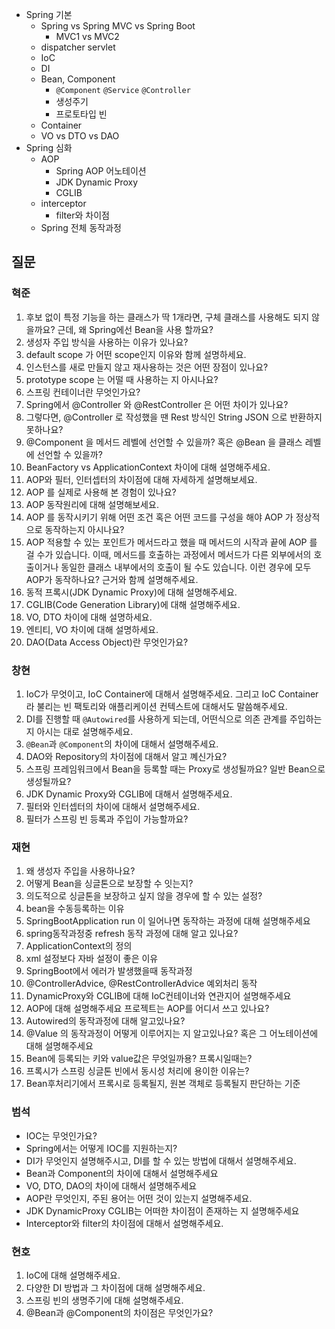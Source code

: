 - Spring 기본
   - Spring vs Spring MVC vs Spring Boot
      - MVC1 vs MVC2
   - dispatcher servlet
   - IoC
   - DI
   - Bean, Component
      - `@Component` `@Service` `@Controller`
      - 생성주기
      - 프로토타입 빈
   - Container
   - VO vs DTO vs DAO
- Spring 심화
   - AOP
      - Spring AOP 어노테이션
      - JDK Dynamic Proxy
      - CGLIB
   - interceptor 
      - filter와 차이점
   - Spring 전체 동작과정

## 질문
### 혁준
1. 후보 없이 특정 기능을 하는 클래스가 딱 1개라면, 구체 클래스를 사용해도 되지 않을까요? 근데, 왜 Spring에선 Bean을 사용 할까요?
2. 생성자 주입 방식을 사용하는 이유가 있나요?
3. default scope 가 어떤 scope인지 이유와 함께 설명하세요.
4. 인스턴스를 새로 만들지 않고 재사용하는 것은 어떤 장점이 있나요?
5. prototype scope 는 어떨 때 사용하는 지 아시나요?
6. 스프링 컨테이너란 무엇인가요?
7. Spring에서 @Controller 와 @RestController 은 어떤 차이가 있나요?
8. 그렇다면, @Controller 로 작성했을 땐 Rest 방식인 String JSON 으로 반환하지 못하나요?
9. @Component 을 메서드 레벨에 선언할 수 있을까? 혹은 @Bean 을 클래스 레벨에 선언할 수 있을까?
10. BeanFactory vs ApplicationContext 차이에 대해 설명해주세요.
11. AOP와 필터, 인터셉터의 차이점에 대해 자세하게 설명해보세요.
12. AOP 를 실제로 사용해 본 경험이 있나요?
13. AOP 동작원리에 대해 설명해보세요.
14. AOP 를 동작시키기 위해 어떤 조건 혹은 어떤 코드를 구성을 해야 AOP 가 정상적으로 동작하는지 아시나요?
15. AOP 적용할 수 있는 포인트가 메서드라고 했을 때 메서드의 시작과 끝에 AOP 를 걸 수가 있습니다. 이때, 메서드를 호출하는 과정에서 메서드가 다른 외부에서의 호출이거나 동일한 클래스 내부에서의 호출이 될 수도 있습니다. 이런 경우에 모두 AOP가 동작하나요? 근거와 함께 설명해주세요.
16. 동적 프록시(JDK Dynamic Proxy)에 대해 설명해주세요.
17. CGLIB(Code Generation Library)에 대해 설명해주세요.
18. VO, DTO 차이에 대해 설명하세요.
19. 엔티티, VO 차이에 대해 설명하세요.
20. DAO(Data Access Object)란 무엇인가요?


### 창현
1. IoC가 무엇이고, IoC Container에 대해서 설명해주세요. 그리고 IoC Container라 불리는 빈 팩토리와 애플리케이션 컨텍스트에 대해서도 말씀해주세요.
2. DI를 진행할 때 `@Autowired`를 사용하게 되는데, 어떤식으로 의존 관계를 주입하는지 아시는 대로 설명해주세요.
3. `@Bean`과 `@Component`의 차이에 대해서 설명해주세요.
4. DAO와 Repository의 차이점에 대해서 알고 꼐신가요?
5. 스프링 프레임워크에서 Bean을 등록할 때는 Proxy로 생성될까요? 일반 Bean으로 생성될까요?
6. JDK Dynamic Proxy와 CGLIB에 대해서 설명해주세요.
7. 필터와 인터셉터의 차이에 대해서 설명해주세요.
8. 필터가 스프링 빈 등록과 주입이 가능할까요?

### 재현
1. 왜 생성자 주입을 사용하나요?
2. 어떻게 Bean을 싱글톤으로 보장할 수 잇는지?
3. 의도적으로 싱글톤을 보장하고 싶지 않을 경우에 할 수 있는 설정?
4. bean을 수동등록하는 이유
5. SpringBootApplication run 이 일어나면 동작하는 과정에 대해 설명해주세요
6. spring동작과정중 refresh 동작 과정에 대해 알고 있나요?
7. ApplicationContext의 정의
8. xml 설정보다 자바 설정이 좋은 이유
9. SpringBoot에서 에러가 발생했을때 동작과정
10. @ControllerAdvice, @RestControllerAdvice 예외처리 동작
11. DynamicProxy와 CGLIB에 대해 IoC컨테이너와 연관지어 설명해주세요
12. AOP에 대해 설명해주세요 프로젝트는 AOP를 어디서 쓰고 있나요? 
13. Autowired의 동작과정에 대해 알고있나요?
14. @Value 의 동작과정이 어떻게 이루어지는 지 알고있나요? 혹은 그 어노테이션에 대해 설명해주세요
15. Bean에 등록되는 키와 value값은 무엇일까용? 프록시일때는?
16. 프록시가 스프링 싱글톤 빈에서 동시성 처리에 용이한 이유는?
17. Bean후처리기에서 프록시로 등록될지, 원본 객체로 등록될지 판단하는 기준

### 범석
- IOC는 무엇인가요?
- Spring에서는 어떻게 IOC를 지원하는지?
- DI가 무엇인지 설명해주시고, DI를 할 수 있는 방법에 대해서 설명해주세요.
- Bean과 Component의 차이에 대해서 설명해주세요
- VO, DTO, DAO의 차이에 대해서 설명해주세요
- AOP란 무엇인지, 주된 용어는 어떤 것이 있는지 설명해주세요.
- JDK DynamicProxy CGLIB는 어떠한 차이점이 존재하는 지 설명해주세요
- Interceptor와 filter의 차이점에 대해서 설명해주세요.

### 현호
1. IoC에 대해 설명해주세요.
2. 다양한 DI 방법과 그 차이점에 대해 설명해주세요.
3. 스프링 빈의 생명주기에 대해 설명해주세요.
4. @Bean과 @Component의 차이점은 무엇인가요?
